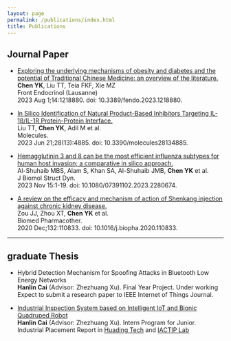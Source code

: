 ```yaml
---
layout: page
permalink: /publications/index.html
title: Publications
---
```




## Journal Paper

- <a href="https://pubmed.ncbi.nlm.nih.gov/37600709/" target="_blank">Exploring the underlying mechanisms of obesity and diabetes and the potential of Traditional Chinese Medicine: an overview of the literature.</a><br>
**Chen YK**, Liu TT, Teia FKF, Xie MZ<br>
Front Endocrinol (Lausanne)<br>
2023 Aug 1;14:1218880. doi: 10.3389/fendo.2023.1218880.

- <a href="https://pubmed.ncbi.nlm.nih.gov/37446547/" target="_blank">In Silico Identification of Natural Product-Based Inhibitors Targeting IL-1β/IL-1R Protein-Protein Interface.</a><br>
Liu TT, **Chen YK**, Adil M et al.<br>
Molecules.<br>
2023 Jun 21;28(13):4885. doi: 10.3390/molecules28134885.


- <a href="https://pubmed.ncbi.nlm.nih.gov/37965722/" target="_blank">Hemagglutinin 3 and 8 can be the most efficient influenza subtypes for human host invasion; a comparative in silico approach.</a><br>
Al-Shuhaib MBS, Alam S, Khan SA, Al-Shuhaib JMB, **Chen YK** et al.<br>
J Biomol Struct Dyn.<br>
2023 Nov 15:1-19. doi: 10.1080/07391102.2023.2280674.<br>

- <a href="https://pubmed.ncbi.nlm.nih.gov/33035831/" target="_blank">A review on the efficacy and mechanism of action of Shenkang injection against chronic kidney disease.</a><br>
Zou JJ, Zhou XT, **Chen YK** et al.<br>
Biomed Pharmacother.<br>
2020 Dec;132:110833. doi: 10.1016/j.biopha.2020.110833.<br>





---

## graduate Thesis

- Hybrid Detection Mechanism for Spoofing Attacks in Bluetooth Low Energy Networks<br>**Hanlin Cai** (Advisor: Zhezhuang Xu). Final Year Project. Under working<br>Expect to submit a research paper to IEEE Internet of Things Journal.

- [Industrial Inspection System based on Intelligent IoT and Bionic Quadruped Robot](https://caihanlin.com/mypaper/thesis/IP-report.pdf)<br>**Hanlin Cai** (Advisor: Zhezhuang Xu). Intern Program for Junior.<br>Industrial Placement Report in [Huading Tech](http://www.hdim.com.cn/) and [IACTIP Lab](https://dqxy.fzu.edu.cn/info/1023/2571.htm)<br>

  <br>

